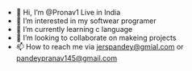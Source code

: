 - 👋 Hi, I’m @Pronav1 Live in India
- 👀 I’m interested in my softwear programer
- 🌱 I’m currently learning c language
- 💞️ I’m looking to collaborate on makeing projects
- 📫 How to reach me via jerspandey@gmial.com or pandeypranav145@gmail.com

<!---
Pronav1/Pronav1 is a ✨ special ✨ repository because its `README.md` (this file) appears on your GitHub profile.
You can click the Preview link to take a look at your changes.
--->
